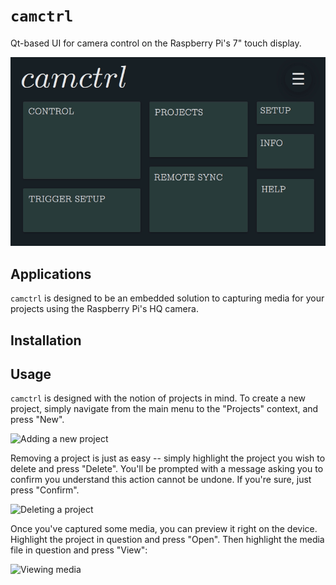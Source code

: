 # ```camctrl```
Qt-based UI for camera control on the Raspberry Pi's 7" touch display.


![Home screen](docs/home.gif)

## Applications
```camctrl``` is designed to be an embedded solution to capturing media for your projects using the Raspberry Pi's HQ camera. 


## Installation

## Usage
```camctrl``` is designed with the notion of projects in mind. To create a new project, simply navigate from the main menu to the "Projects" context, and press "New".

![Adding a new project](docs/new_project.gif)

Removing a project is just as easy -- simply highlight the project you wish to delete and press "Delete". You'll be prompted with a message asking you to confirm you understand this action cannot be undone. If you're sure, just press "Confirm".


![Deleting a project](docs/delete_project.gif)


Once you've captured some media, you can preview it right on the device. Highlight the project in question and press "Open". Then highlight the media file in question and press "View":

![Viewing media](docs/view_media.gif)

